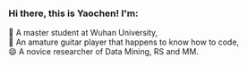 ### Hi there, this is Yaochen! I'm:
 🔭 A master student at Wuhan University,   
 🌱 An amature guitar player that happens to know how to code,   
 😄 A novice researcher of Data Mining, RS and MM.  

<!--
**yaochenzhu/yaochenzhu** is a ✨ _special_ ✨ repository because its `README.md` (this file) appears on your GitHub profile.

Here are some ideas to get you started:

- 🔭 I’m currently working on ...
- 🌱 I’m currently learning ...
- 👯 I’m looking to collaborate on ...
- 🤔 I’m looking for help with ...
- 💬 Ask me about ...
- 📫 How to reach me: ...
- 😄 Pronouns: ...
- ⚡ Fun fact: ...
-->
